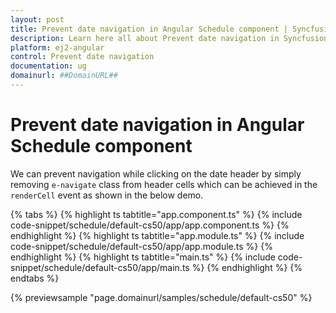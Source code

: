 ```yaml
---
layout: post
title: Prevent date navigation in Angular Schedule component | Syncfusion
description: Learn here all about Prevent date navigation in Syncfusion Angular Schedule component of Syncfusion Essential JS 2 and more.
platform: ej2-angular
control: Prevent date navigation 
documentation: ug
domainurl: ##DomainURL##
---
```


# Prevent date navigation in Angular Schedule component

We can prevent navigation while clicking on the date header by simply removing `e-navigate` class from header cells which can be achieved in the `renderCell` event as shown in the below demo.

{% tabs %}
{% highlight ts tabtitle="app.component.ts" %}
{% include code-snippet/schedule/default-cs50/app/app.component.ts %}
{% endhighlight %}
{% highlight ts tabtitle="app.module.ts" %}
{% include code-snippet/schedule/default-cs50/app/app.module.ts %}
{% endhighlight %}
{% highlight ts tabtitle="main.ts" %}
{% include code-snippet/schedule/default-cs50/app/main.ts %}
{% endhighlight %}
{% endtabs %}
  
{% previewsample "page.domainurl/samples/schedule/default-cs50" %}